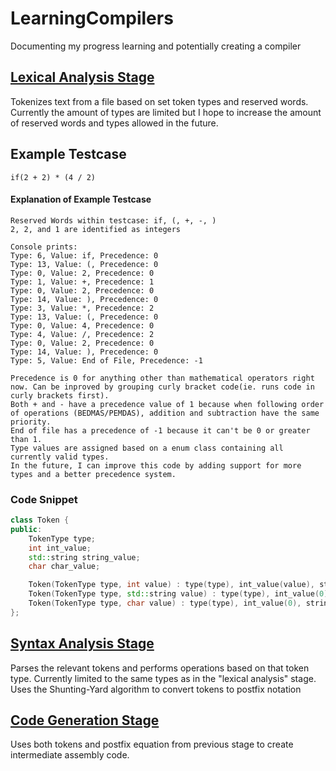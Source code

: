 # LearningCompilers
Documenting my progress learning and potentially creating a compiler

## [Lexical Analysis Stage](https://github.com/Shivar-J/LearningCompilers/tree/LexicalAnalyzer)
Tokenizes text from a file based on set token types and reserved words. Currently the amount of types are limited but I hope to increase the amount of reserved words and types allowed in the future.

## Example Testcase
```
if(2 + 2) * (4 / 2)
```

#### Explanation of Example Testcase
```
Reserved Words within testcase: if, (, +, -, )
2, 2, and 1 are identified as integers

Console prints:
Type: 6, Value: if, Precedence: 0
Type: 13, Value: (, Precedence: 0
Type: 0, Value: 2, Precedence: 0
Type: 1, Value: +, Precedence: 1
Type: 0, Value: 2, Precedence: 0
Type: 14, Value: ), Precedence: 0
Type: 3, Value: *, Precedence: 2
Type: 13, Value: (, Precedence: 0
Type: 0, Value: 4, Precedence: 0
Type: 4, Value: /, Precedence: 2
Type: 0, Value: 2, Precedence: 0
Type: 14, Value: ), Precedence: 0
Type: 5, Value: End of File, Precedence: -1

Precedence is 0 for anything other than mathematical operators right now. Can be inproved by grouping curly bracket code(ie. runs code in curly brackets first).
Both + and - have a precedence value of 1 because when following order of operations (BEDMAS/PEMDAS), addition and subtraction have the same priority.
End of file has a precedence of -1 because it can't be 0 or greater than 1.
Type values are assigned based on a enum class containing all currently valid types.
In the future, I can improve this code by adding support for more types and a better precedence system.
```

### Code Snippet
```cpp
class Token {
public:
    TokenType type;
    int int_value;
    std::string string_value;
    char char_value;

    Token(TokenType type, int value) : type(type), int_value(value), string_value(""), char_value(' ') {}
    Token(TokenType type, std::string value) : type(type), int_value(0), string_value(value), char_value(' ') {}
    Token(TokenType type, char value) : type(type), int_value(0), string_value(""), char_value(value) {}
};
```

## [Syntax Analysis Stage](https://github.com/Shivar-J/LearningCompilers/tree/SyntaxAnalysis)
Parses the relevant tokens and performs operations based on that token type. Currently limited to the same types as in the "lexical analysis" stage. Uses the Shunting-Yard algorithm to convert tokens to postfix notation

## [Code Generation Stage](https://github.com/Shivar-J/LearningCompilers/tree/CodeGeneration)
Uses both tokens and postfix equation from previous stage to create intermediate assembly code.
